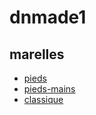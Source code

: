 # dnmade1

## marelles
* [pieds](./marelle_pieds.html)
* [pieds-mains](./marelle_pieds-mains.html)
* [classique](./marelle_classique.html)
